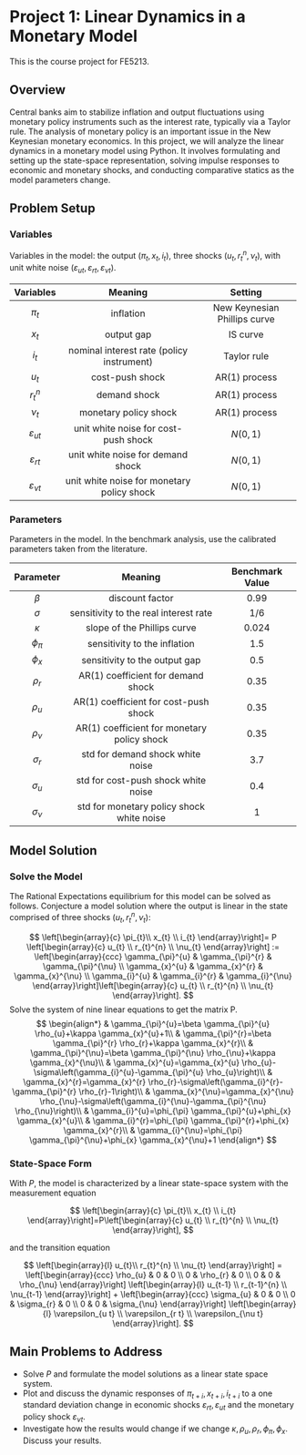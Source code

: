 # Project 1: Linear Dynamics in a Monetary Model

This is the course project for FE5213.

## Overview

Central banks aim to stabilize inflation and output fluctuations using monetary policy instruments such as the interest rate, typically via a Taylor rule. The analysis of monetary policy is an important issue in the New Keynesian monetary economics. In this project, we will analyze the linear dynamics in a monetary model using Python. It involves formulating and setting up the state-space representation, solving impulse responses to economic and monetary shocks, and conducting comparative statics as the model parameters change.

## Problem Setup

### Variables

Variables in the model: the output $(\pi_t, x_t, i_t)$, three shocks $\left(u_{t}, r_{t}^{n}, \nu_{t}\right)$, with unit white noise $(\varepsilon_{u t}, \varepsilon_{r t}, \varepsilon_{\nu t})$.

| Variables | Meaning | Setting |
|:---------:|:-------:|:-------:|
|$\pi_t$|inflation|New Keynesian Phillips curve|
|$x_t$|output gap|IS curve|
|$i_t$|nominal interest rate (policy instrument)|Taylor rule|
|$u_t$|cost-push shock| AR(1) process |
|$r_{t}^{n}$|demand shock| AR(1) process |
|$\nu_t$|monetary policy shock| AR(1) process |
|$\varepsilon_{u t}$| unit white noise for cost-push shock | $N(0,1)$|
|$\varepsilon_{r t}$| unit white noise for demand shock | $N(0,1)$|
|$\varepsilon_{\nu t}$| unit white noise for monetary policy shock | $N(0,1)$|

### Parameters

Parameters in the model. In the benchmark analysis, use the calibrated parameters taken from the literature.

| Parameter | Meaning | Benchmark Value  |
|:--------:|:------:|:------:|
| $\beta$  | discount factor | 0.99   |
| $\sigma$ | sensitivity to the real interest rate | 1/6 |
| $\kappa$ | slope of the Phillips curve | 0.024  |
| $\phi_{\pi}$ | sensitivity to the inflation | 1.5 |
| $\phi_{x}$ | sensitivity to the output gap | 0.5 |
| $\rho_{r}$ | AR(1) coefficient for demand shock| 0.35  |
| $\rho_{u}$ | AR(1) coefficient for cost-push shock | 0.35  |
| $\rho_{\nu}$ | AR(1) coefficient for monetary policy shock | 0.35 |
| $\sigma_{r}$ | std for demand shock white noise | 3.7 |
| $\sigma_{u}$ |std for cost-push shock white noise | 0.4 |
| $\sigma_{\nu}$ |std for monetary policy shock white noise | 1 |

## Model Solution

### Solve the Model

The Rational Expectations equilibrium for this model can be solved as follows. Conjecture a model solution where the output is linear in the state comprised of three shocks $\left(u_{t}, r_{t}^{n}, \nu_{t}\right):$

$$
    \left[\begin{array}{c}
    \pi_{t}\\
    x_{t} \\
    i_{t}
    \end{array}\right]= P \left[\begin{array}{c}
    u_{t} \\
    r_{t}^{n} \\
    \nu_{t}
    \end{array}\right] := \left[\begin{array}{ccc}
    \gamma_{\pi}^{u} & \gamma_{\pi}^{r} & \gamma_{\pi}^{\nu} \\
    \gamma_{x}^{u} & \gamma_{x}^{r} & \gamma_{x}^{\nu} \\
    \gamma_{i}^{u} & \gamma_{i}^{r} & \gamma_{i}^{\nu}
    \end{array}\right]\left[\begin{array}{c}
    u_{t} \\
    r_{t}^{n} \\
    \nu_{t}
    \end{array}\right].
$$
Solve the system of nine linear equations to get the matrix P.
$$
\begin{align*}
& \gamma_{\pi}^{u}=\beta \gamma_{\pi}^{u} \rho_{u}+\kappa \gamma_{x}^{u}+1\\
& \gamma_{\pi}^{r}=\beta \gamma_{\pi}^{r} \rho_{r}+\kappa \gamma_{x}^{r}\\
& \gamma_{\pi}^{\nu}=\beta \gamma_{\pi}^{\nu} \rho_{\nu}+\kappa \gamma_{x}^{\nu}\\
& \gamma_{x}^{u}=\gamma_{x}^{u} \rho_{u}-\sigma\left(\gamma_{i}^{u}-\gamma_{\pi}^{u} \rho_{u}\right)\\
& \gamma_{x}^{r}=\gamma_{x}^{r} \rho_{r}-\sigma\left(\gamma_{i}^{r}-\gamma_{\pi}^{r} \rho_{r}-1\right)\\
& \gamma_{x}^{\nu}=\gamma_{x}^{\nu} \rho_{\nu}-\sigma\left(\gamma_{i}^{\nu}-\gamma_{\pi}^{\nu} \rho_{\nu}\right)\\
& \gamma_{i}^{u}=\phi_{\pi} \gamma_{\pi}^{u}+\phi_{x} \gamma_{x}^{u}\\
& \gamma_{i}^{r}=\phi_{\pi} \gamma_{\pi}^{r}+\phi_{x} \gamma_{x}^{r}\\
& \gamma_{i}^{\nu}=\phi_{\pi} \gamma_{\pi}^{\nu}+\phi_{x} \gamma_{x}^{\nu}+1
\end{align*}
$$

### State-Space Form

With $P$, the model is characterized by a linear state-space system with the measurement equation

$$
\left[\begin{array}{c}
\pi_{t}\\
x_{t} \\
i_{t}
\end{array}\right]=P\left[\begin{array}{c}
u_{t} \\
r_{t}^{n} \\
\nu_{t}
\end{array}\right],
$$

and the transition equation

$$
    \left[\begin{array}{l}
    u_{t}\\
    r_{t}^{n} \\
    \nu_{t}
    \end{array}\right]
    =
    \left[\begin{array}{ccc}
    \rho_{u} & 0 & 0 \\
    0 & \rho_{r} & 0 \\
    0 & 0 & \rho_{\nu}
    \end{array}\right]
    \left[\begin{array}{l}
    u_{t-1} \\
    r_{t-1}^{n} \\
    \nu_{t-1}
    \end{array}\right]
    +
    \left[\begin{array}{ccc}
    \sigma_{u} & 0 & 0 \\
    0 & \sigma_{r} & 0 \\
    0 & 0 & \sigma_{\nu}
    \end{array}\right]
    \left[\begin{array}{l}
    \varepsilon_{u t} \\
    \varepsilon_{r t} \\
    \varepsilon_{\nu t}
    \end{array}\right].
$$

## Main Problems to Address

- Solve $P$ and formulate the model solutions as a linear state space system.
- Plot and discuss the dynamic responses of $\pi_{t+i}, x_{t+i}, i_{t+i}$ to a one standard deviation change in economic shocks $\varepsilon_{r t}, \varepsilon_{u t}$ and the monetary policy shock $\varepsilon_{\nu t}$.
- Investigate how the results would change if we change $\kappa, \rho_{u}, \rho_{r}, \phi_{\pi}, \phi_{x}$. Discuss your results.
